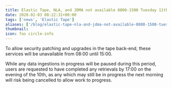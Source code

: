 ```yaml
---
title: Elastic Tape, NLA, and JDMA not available 0800-1500 Tuesday 11th February
date: 2020-02-03 08:22:31+00:00
tags: ['news', 'Elastic Tape']
aliases: ['/blog/elastic-tape-nla-and-jdma-not-available-0800-1500-tuesday-11th-february']
thumbnail: 
icon: fas circle-info
---
```


To allow security patching and upgrades in the tape back-end, these services will be unavailable from 08:00 until 15:00.


While any data ingestions in progress will be paused during this period, users are requested to have completed any retrievals by 17:00 on the evening of the 10th, as any which may still be in progress the next morning will risk being cancelled to allow work to progress.


